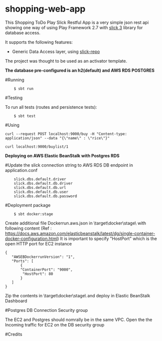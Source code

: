 # shopping-web-app
This Shopping ToDo Play Slick Restful App is a very simple json rest api showing one way of using Play Framework 2.7 with [slick 3](https://github.com/slick/slick) library for database access.


It supports the following features:

* Generic Data Access layer, using [slick-repo](https://github.com/gonmarques/slick-repo)

The project was thought to be used as an activator template.

**The database pre-configured is an h2(default) and AWS RDS POSTGRES**

#Running

        $ sbt run

#Testing

To run all tests (routes and persistence tests):

        $ sbt test

#Using

	curl --request POST localhost:9000/buy -H "Content-type: application/json" --data "{\"name\" : \"rice\"}"

	curl localhost:9000/buylist/1

**Deploying on AWS Elastic BeanStalk with Postgres RDS**

#Update the slick connection string to AWS RDS DB endpoint  in application.conf

        slick.dbs.default.driver
        slick.dbs.default.db.driver
        slick.dbs.default.db.url
        slick.dbs.default.db.user
        slick.dbs.default.db.password

#Deployment package

        $ sbt docker:stage

Create additional file Dockerrun.aws.json in \target\docker\stage\ with following content
(Ref : https://docs.aws.amazon.com/elasticbeanstalk/latest/dg/single-container-docker-configuration.html)
It is important to specify "HostPort" which is the open HTTP port for EC2 instance

	{
	   "AWSEBDockerrunVersion": "1",
	   "Ports": [
	       {
		   "ContainerPort": "9000",
		    "HostPort": 80
	       }
	   ]
	}

Zip the contents in \target\docker\stage\ and deploy in Elastic BeanStalk Dashboard


#Postgres DB Connection Security group

The EC2 and Postgres should nomrally be in the same VPC. Open the the Incoming traffic for EC2 on the DB security group

#Credits

